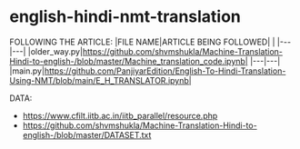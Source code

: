 # english-hindi-nmt-translation
 
FOLLOWING THE ARTICLE: 
|FILE NAME|ARTICLE BEING FOLLOWED|                                                                                        |
|---|---|
|older_way.py|https://github.com/shvmshukla/Machine-Translation-Hindi-to-english-/blob/master/Machine_translation_code.ipynb|
|---|---|
|main.py|https://github.com/PanjiyarEdition/English-To-Hindi-Translation-Using-NMT/blob/main/E_H_TRANSLATOR.ipynb|

DATA: 
- https://www.cfilt.iitb.ac.in/iitb_parallel/resource.php
- https://github.com/shvmshukla/Machine-Translation-Hindi-to-english-/blob/master/DATASET.txt

